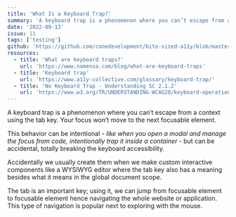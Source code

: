 ```yaml
---
title: 'What Is a Keyboard Trap?'
summary: 'A keyboard trap is a phenomenon where you can’t escape from a context using the tab key. Your focus won’t move to the next focusable element.'
date: '2022-09-13'
issue: 11
tags: ['testing']
github: 'https://github.com/conedevelopment/bite-sized-a11y/blob/master/src/posts/what-is-a-keyboard-trap.md'
resources:
  - title: 'What are keyboard traps?'
    url: 'https://www.nomensa.com/blog/what-are-keyboard-traps'
  - title: 'Keyboard trap'
    url: 'https://www.a11y-collective.com/glossary/keyboard-trap/'
  - title: 'No Keyboard Trap - Understanding SC 2.1.2'
    url: 'https://www.w3.org/TR/UNDERSTANDING-WCAG20/keyboard-operation-trapping.html'
---
```


A keyboard trap is a phenomenon where you can’t escape from a context using the tab key. Your focus won’t move to the next focusable element.

This behavior can be intentional - _like when you open a modal and manage the focus from code, intentionally trap it inside a container_ - but can be accidental, totally breaking the keyboard accessibility.

Accidentally we usually create them when we make custom interactive components like a WYSIWYG editor where the tab key also has a meaning besides what it means in the global document scope.

The tab is an important key; using it, we can jump from focusable element to focusable element hence navigating the whole website or application. This type of navigation is popular next to exploring with the mouse.
